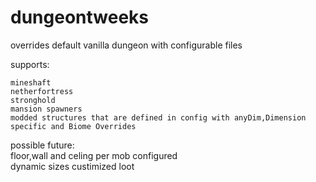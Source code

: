# dungeontweeks
overrides default vanilla dungeon with configurable files 

supports:
```
mineshaft
netherfortress
stronghold
mansion spawners
modded structures that are defined in config with anyDim,Dimension specific and Biome Overrides
```

possible future:<br/>
floor,wall and celing per mob configured<br/>
dynamic sizes
custimized loot<br/>
